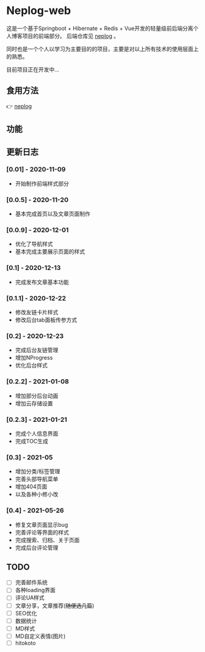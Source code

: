 # Neplog-web

这是一个基于Springboot + Hibernate + Redis + Vue开发的轻量级前后端分离个人博客项目的前端部分。
后端仓库见 [neplog](https://github.com/Uzemiu/neplog) 。

同时也是一个个人以学习为主要目的的项目，主要是对以上所有技术的使用层面上的熟悉。

目前项目正在开发中...

## 食用方法

👉 [neplog](https://github.com/Uzemiu/neplog#食用方法)

## 功能


## 更新日志

### [0.01] - 2020-11-09

- 开始制作前端样式部分

### [0.0.5] - 2020-11-20

- 基本完成首页以及文章页面制作

### [0.0.9] - 2020-12-01

- 优化了导航样式
- 基本完成主要展示页面的样式

### [0.1] - 2020-12-13

- 完成发布文章基本功能

### [0.1.1] - 2020-12-22

- 修改友链卡片样式
- 修改后台tab面板传参方式

### [0.2] - 2020-12-23

- 完成后台友链管理
- 增加NProgress
- 优化后台样式

### [0.2.2] - 2021-01-08

- 增加部分后台动画
- 增加云存储设置

### [0.2.3] - 2021-01-21

- 完成个人信息界面
- 完成TOC生成

### [0.3] - 2021-05

- 增加分类/标签管理
- 完善头部导航菜单
- 增加404页面
- 以及各种小修小改

### [0.4] - 2021-05-26

- 修复文章页面显示bug
- 完善评论等界面的样式
- 完成搜索、归档、关于页面
- 完成后台评论管理


## TODO

- [ ] 完善邮件系统
- [ ] 各种loading界面
- [ ] 评论UA样式
- [ ] 文章分享，文章推荐(~~随便选几篇~~)
- [ ] SEO优化
- [ ] 数据统计
- [ ] MD样式
- [ ] MD自定义表情(图片)
- [ ] hitokoto
